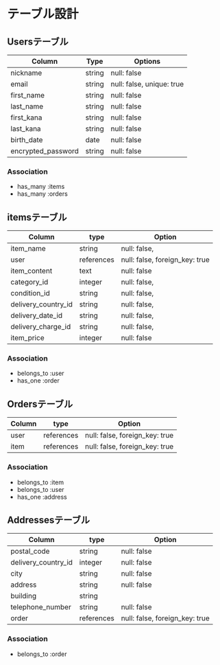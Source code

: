 # テーブル設計

## Usersテーブル

| Column                   | Type    | Options                    |
| ------------------------ | ------- | -------------------------- |
| nickname                 | string  | null: false                |
| email                    | string  | null: false, unique: true  |
| first_name               | string  | null: false                |漢字
| last_name                | string  | null: false                |漢字
| first_kana               | string  | null: false                |カナ
| last_kana                | string  | null: false                |カナ
| birth_date               | date    | null: false                |
| encrypted_password       | string  | null: false                |

### Association
- has_many :items
- has_many :orders


## itemsテーブル

| Column             | type        | Option                         |
| ------------------ | ----------- | -------------------------------|
| item_name          | string      | null: false,                   |
| user               | references  | null: false, foreign_key: true |
| item_content       | text        | null: false                    |
| category_id        | integer     | null: false,                   |
| condition_id       | string      | null: false,                   |
| delivery_country_id| string      | null: false,                   |
| delivery_date_id   | string      | null: false,                   |
| delivery_charge_id | string      | null: false,                   |
| item_price         | integer     | null: false                    |

### Association
- belongs_to :user
- has_one :order

## Ordersテーブル
| Column           | type        | Option                         |
| ---------------- | ----------- | -------------------------------|
| user             | references  | null: false, foreign_key: true |
| item             | references  | null: false, foreign_key: true |
### Association
- belongs_to :item
- belongs_to :user
- has_one :address



## Addressesテーブル

| Column              | type        | Option                         |
| ------------------- | ----------- | -------------------------------|
| postal_code         | string      | null: false                    |
| delivery_country_id | integer     | null: false                    |
| city                | string      | null: false                    |
| address             | string      | null: false                    |
| building            | string      |                                |
| telephone_number    | string      | null: false                    |
| order               | references  | null: false, foreign_key: true |


### Association
- belongs_to :order